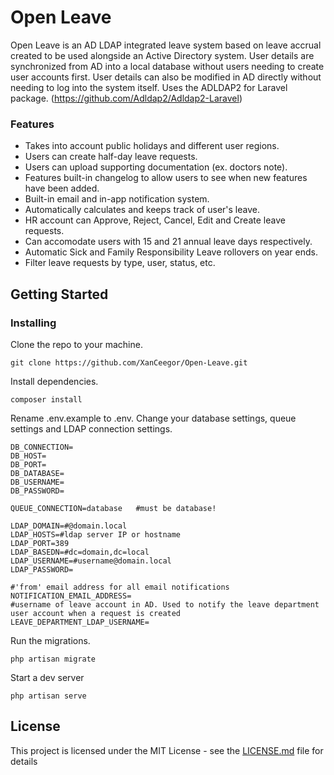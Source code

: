 # Open Leave

Open Leave is an AD LDAP integrated leave system based on leave accrual created to be used alongside an Active Directory system. User details are synchronized from AD into a local database without users needing to create user accounts first. User details can also be modified in AD directly without needing to log into the system itself.
Uses the ADLDAP2 for Laravel package. (https://github.com/Adldap2/Adldap2-Laravel)

### Features
* Takes into account public holidays and different user regions.
* Users can create half-day leave requests.
* Users can upload supporting documentation (ex. doctors note).
* Features built-in changelog to allow users to see when new features have been added.
* Built-in email and in-app notification system.
* Automatically calculates and keeps track of user's leave.
* HR account can Approve, Reject, Cancel, Edit and Create leave requests.
* Can accomodate users with 15 and 21 annual leave days respectively.
* Automatic Sick and Family Responsibility Leave rollovers on year ends.
* Filter leave requests by type, user, status, etc.

## Getting Started

### Installing
Clone the repo to your machine.
```
git clone https://github.com/XanCeegor/Open-Leave.git
```
Install dependencies.
```
composer install
```
Rename .env.example to .env. Change your database settings, queue settings and LDAP connection settings.
```
DB_CONNECTION=
DB_HOST=
DB_PORT=
DB_DATABASE=
DB_USERNAME=
DB_PASSWORD=

QUEUE_CONNECTION=database   #must be database!

LDAP_DOMAIN=#@domain.local
LDAP_HOSTS=#ldap server IP or hostname
LDAP_PORT=389
LDAP_BASEDN=#dc=domain,dc=local
LDAP_USERNAME=#username@domain.local
LDAP_PASSWORD=

#'from' email address for all email notifications
NOTIFICATION_EMAIL_ADDRESS=     
#username of leave account in AD. Used to notify the leave department user account when a request is created
LEAVE_DEPARTMENT_LDAP_USERNAME=  

```
Run the migrations.
```
php artisan migrate
```
Start a dev server
```
php artisan serve
```

## License

This project is licensed under the MIT License - see the [LICENSE.md](LICENSE.md) file for details
